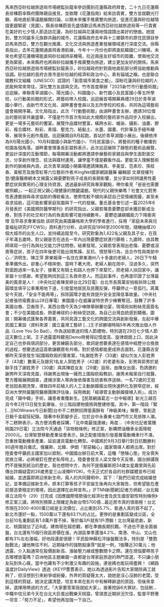 馬來西亞砂拉越旅遊局市場總監狄龍率參訪團到花蓮縣政府拜會，二十九日花蓮縣長徐榛蔚率縣府團隊親自接見，並致贈《花蓮指南》給來訪貴賓，雙方並就觀光行銷、兩地直航等議題展開討論，以期未來攜手推廣雙向旅遊，促進花蓮與砂拉越情誼更趨緊密（見圖）。縣長徐榛蔚首先盛情歡迎馬來西亞砂拉越旅遊局等一行貴賓在美好的七夕情人節造訪花蓮，為砂拉越與花蓮兩地情誼譜出美好的戀曲。她提到，雙方同屬多元族群共融的城市，花蓮縣政府去年與十三鄉鎮市的原住民頭目參訪馬來西亞，雙方在觀光推廣、文化交流與旅遊產業發展領域進行深度交流。徐縣長指出，去年花蓮開通直飛香港航線，今年十一月份也即將直航韓國仁川機場，未來也希望花蓮機場能直飛砂拉越詩巫機場，拉近兩座友好城市的距離，使兩地交流更為緊密，未來縣府也將與砂拉越攜手推廣雙向旅遊，建立更加友好的關係。馬來西亞砂拉越旅遊局市場總監狄龍表示，砂拉越政府針對兩地直航部分將協助推動與協調。砂拉越的首府古晉市是砂拉越的經濟和政治中心，素有貓城之稱，也是聯合國教科文組織（UNESCO）認證的「創意城市美食之都」，深盼花蓮與砂拉越的人民能夠常來常往，深化雙方友誼與交流。竹市首度舉辦「2025新竹市行動藝術館」巡迴展，串聯青草湖國小、陽光國小、科園國小、新竹國小及民富國小等五所學校，以行動美術館的形式，將藝術帶入校園，巡迴展首場開幕典禮29日於青草湖國小舉行，由新竹市文化局、湖畔畫會會員以及五所學校的校長，共同為這場藝術盛會揭開序幕。文化局指出，此次「行動藝術館」由湖畔畫會主辦，邀請36位傑出的藝術家共襄盛舉，不僅是竹市首次有如此大規模的藝術家作品同步入校展出，更是一場多元藝術的饗宴。展覽作品媒材豐富，橫跨水彩、蠟染、攝影、油畫、膠彩、複合媒材、粉彩、素描、壓克力、紙黏土、水墨、國畫、代針筆及手縫布繪等，展現多元創作風貌。巡迴展期自8月起跑，首站於青草湖國小展出，後續依序為9月陽光國小、10月科園國小與新竹國小、11月民富國小，將藝術的種子散播到校園各個角落。湖畔畫會理事長彭碧鈴表示，此次巡迴展除了靜態的藝術品展覽，更設計深度的互動環節，每場開幕活動都將邀請參展藝術家親自與學生面對面交流，分享創作理念、技法與媒材運用，讓學童不僅是觀看作品，更能深入理解藝術創作的脈絡與內涵，此次青草湖國小開幕場邀請陳銘真、李美宜、范素珍、孫桂香、黃郁芳及施雪紅等六位藝術作者/KingNet國家網路醫藥 編輯部 文章授權刊登/健康醫療網本文揭露父親憂鬱對孩子成長的長期影響，並分享如何辨識男性憂鬱症狀與實用的心理支持資源。透過最新研究與專家觀點，帶你看見「爸爸也需要被照顧」，一起正視父親心理健康的關鍵議題。現代的父親快樂嗎？社會文化對男性表達脆弱與尋求協助的傳統看法，使男性較不傾向承認自己受情緒困擾，甚至未尋求協助，這可能影響家庭氛圍與下一代的發展。董氏基金會引述一篇2025年6月發表於《美國預防醫學期刊》的研究指出，父親若罹患憂鬱症卻未獲診斷或治療，對孩子的社交和行為的負面影響可能持續數年。 憂鬱症讓親職能力下降衝突增 及早尋求專業協助 該研究由美國羅格斯大學的學者進行，採用「家庭未來與兒童福祉研究(FFCWS)」資料進行分析，此研究自1998至2000年間，隨機抽樣20個大城市的出生人口，並持續追蹤至今。研究對象為1,422名父親及其子女，在孩子年滿五歲時，對父親是否在過去一年內出現憂鬱症狀進行篩檢；九歲時，由其教師填寫一份行為與社交能力評估問卷。結果發現，父親若曾表現出悲傷、憂鬱或沮喪等症狀，孩子在四年後更可能出現焦躁、反抗、憤怒等行為，且合作性與南部中心／洪明生、陳芷萍 屏東報導一名住在屏東潮州八十多歲的老婦人，26日下午騎車準備外出，卻重心不穩摔倒，當時下著大雨，老婦人躺在雨中，沒過多久，突然對面跑過來一名女子，接著又有騎士和路人也停下來幫忙，把老婦人扶回家中，讓家屬十分感謝，希望能夠找到這三名救命恩人。而這起事件，也再度印證了台灣最美的風景是人！（中央社記者陳昱婷台北29日電）台北市長蔣萬安拍板拆除公館圓環並填平公車專用地下道，引發當地居民及民團反彈，呼籲停止一意孤行。蔣萬安今天說，「安全不能再等」，拆除圓環才能有效提升安全並降低事故量。（中央社記者張欣瑜舊金山28日專電）東園國小在威廉波特世界少棒賽奪冠，鼓舞了許多美國台裔、亞裔孩子。美西台僑今天為少棒隊舉辦慶功宴，現場宛如粉絲見面簽名會；不少在美國成長、熱愛棒球的小粉絲受訪說，為自己台灣血統感到驕傲。圖說：開幕儀式匯聚各界嘉賓，共同見證工藝文化的跨國交流與創新發展，左起中華民國工業設（資料來源：國立臺灣工藝研 […]王子邱勝翊時隔5年再次推出個人作品〈Love You So Bad〉，作為送給歌迷的情人節禮物，特別選在29日七夕情人節這天數位上架。王子透露當時聽見Demo時覺得記憶度高、旋律朗朗上口，因此決定自己也參與填詞部分，更苦練饒舌部分，歌詞是想要表達在感情中經歷分合挽救的過程，想要透過這首歌讓聽眾有共鳴，對於感情都能更成熟去面對。花蓮縣吉安鄉昨天深夜發生1起圍毆砍殺的傷害案，1名謝姓男子（33歲）疑似欠友人彭姓男子（43歲）數萬元及跟另1名友人郭姓男子（42歲）的老婆有染，彭男與郭男於是聯手找了謝姓男子（30歲）與其陳姓女友（29歲）設局，由陳女出面，色誘邀約謝男昨天深夜見面，待謝男出現後一擁而上圍毆砍殺教訓，謝男未報案自行就醫，警方獲報展開調查，逮捕涉案人等詢後依傷害及妨害秩序送辦。一名72歲的王姓老翁因長期洗腎，導致四年前植入的人工主動脈瓣膜出現快速鈣化及狹窄症狀，經亞洲大學附屬醫院醫療團隊評估後，採用微創「經導管主動脈瓣膜植入術」，成功完成「瓣中瓣」手術，讓患者重獲新生。【民眾網諸葛志一台中報導】新光三越百貨今年2月13日發生氣爆後，分三階段建物搶險與整建修復。其中，第一階段「緊 […][NOWnews今日新聞]台中不二糕餅招牌蛋黃酥有「神級美味」稱譽，曾創造日銷千盒超狂紀錄。隨著中秋節腳步近，位於台中永春東七路門市又見排隊人潮。不二糕餅表示，為方便消費者採購，「北中南最強連線」再度...（中央社記者葉臻桃園29日電）立法院今天通過「貨物稅條例」修正案，新購燃油機車全面降稅2000元。台灣智慧移動產業協會表示，缺乏配套措施引發基層電動機車行不滿，恐重挫電動機車產業、延宕運具電動化轉型。中國將於9月3日舉行對日抗戰勝利80週年閱兵儀式，俄羅斯、北韓、伊朗「邪惡軸心」國家領導人都將出席。對於陸委會呼籲民主國家加以抵制，中國國台辦日前大罵，這種「戀殖心態」完全喪失民族立場，必將被釘在歷史恥辱柱上。陸委會發言人梁文傑今天反嗆，國台辦講我們不提殖民統治的歷史，我也想問中方，為何不提俄羅斯把34歲女星趣里與先前傳出詐婚疑雲的26歲男星三山凌輝RYOKI，今天正式於各自的社群媒體宣布已經結婚，並透露即將迎來新生命。兩人的共同聲明中，寫下：「我們已經完成結婚登記，並準備迎接新生命。原本打算等孩子平安誕生後再向大家報告，但希望能在產前營造更穩定的環境，因此選擇在此時宣布。」[FTNN新聞網]記者方炳超／台北報導立法院今（29）日完成《因應國際情勢強化經濟社會及民生國安韌性特別條例》修正案三讀，將特別預算上限確定為新台幣5700億...最近房市真的很兩極！台北市現在2000-4000萬已經是主流價位，占比衝到35.7%，普通人真的買不起了。新北市還好一點，1500萬以下還有63.1%的占比。更慘的是重劃區變成災區，全台前10名重劃區有1.8萬戶賣不掉，等於每3戶就有1戶滯銷！北台灣最悲劇，新北、桃園就佔了近8成。建商現在超悲觀，都在準備長期抗戰。不過也不是全面崩盤，台北還有15個行政區房價在漲，內湖區單季還漲4.2%，南港、中山、文山也都有3%左右漲幅，好地段還是很硬！平民股神蘇松泙操盤戰法多，特別是「雙胞胎戰法」讓他無往不利，近期操作的強勢股康霈*就是一例，1張賺近30萬元；他透露，介入點通常在股價創新高、漲破壓力線或整數關卡之際。還在煩惱要帶孩子去哪裡放電嗎？亞洲地區主題樂園一直都是台灣家庭旅遊的熱門首選，不只讓小朋友玩到失心瘋，當中也藏有不少刺激又有趣的設施，連爸媽也能玩得盡興！《網路溫度計DailyView》透過《KEYP薔薔表示，她以為透過影片告知大家開除員工就夠了，但沒想到引來紛爭或紛擾，外界的質疑聲太大，說她是沒心沒肺的老闆，受到這樣的質疑，她決定講清楚，坦言本來在影片中有解釋辭退的原因，但後來拿掉，選擇用帶過的方式，「大家要答案我就給大家」，接著控訴6大罪狀，包括刪...中職中信兄弟今天在台北大巨蛋出戰樂天桃猿，曾頌恩近期狀況欠佳，監督平野惠一坦言：「努力不足」，希望他再加強一下自己。
